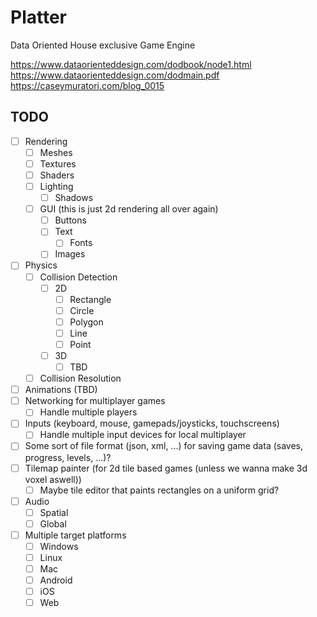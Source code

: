 # Platter
Data Oriented House exclusive Game Engine

https://www.dataorienteddesign.com/dodbook/node1.html
https://www.dataorienteddesign.com/dodmain.pdf
https://caseymuratori.com/blog_0015

## TODO
- [ ] Rendering
	- [ ] Meshes
	- [ ] Textures
	- [ ] Shaders
	- [ ] Lighting
		- [ ] Shadows
	- [ ] GUI (this is just 2d rendering all over again)
		- [ ] Buttons
		- [ ] Text
			- [ ] Fonts
		- [ ] Images
- [ ] Physics
    - [ ] Collision Detection
		- [ ] 2D
			- [ ] Rectangle
			- [ ] Circle
			- [ ] Polygon
			- [ ] Line
			- [ ] Point
		- [ ] 3D
			- [ ] TBD
	- [ ] Collision Resolution
- [ ] Animations (TBD)
- [ ] Networking for multiplayer games
	- [ ] Handle multiple players
- [ ] Inputs (keyboard, mouse, gamepads/joysticks, touchscreens)
    - [ ] Handle multiple input devices for local multiplayer
- [ ] Some sort of file format (json, xml, ...) for saving game data (saves, progress, levels, ...)?
- [ ] Tilemap painter (for 2d tile based games (unless we wanna make 3d voxel aswell))
    - [ ] Maybe tile editor that paints rectangles on a uniform grid?
- [ ] Audio
	- [ ] Spatial
	- [ ] Global
- [ ] Multiple target platforms
	- [ ] Windows
	- [ ] Linux
	- [ ] Mac
	- [ ] Android
	- [ ] iOS
	- [ ] Web
